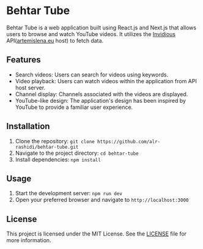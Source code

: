 # Behtar Tube

Behtar Tube is a web application built using React.js and Next.js that allows users to browse and watch YouTube videos. It utilizes the [Invidious](https://invidious.io/) API([artemislena.eu](https://yt.artemislena.eu/) host) to fetch data.

## Features

- Search videos: Users can search for videos using keywords.
- Video playback: Users can watch videos within the application from API host server.
- Channel display: Channels associated with the videos are displayed.
- YouTube-like design: The application's design has been inspired by YouTube to provide a familiar user experience.

## Installation

1. Clone the repository: `git clone https://github.com/alr-rashidi/behtar-tube.git`
2. Navigate to the project directory: `cd behtar-tube`
3. Install dependencies: `npm install`

## Usage

1. Start the development server: `npm run dev`
2. Open your preferred browser and navigate to `http://localhost:3000`

## License

This project is licensed under the MIT License. See the [LICENSE](LICENSE) file for more information.
